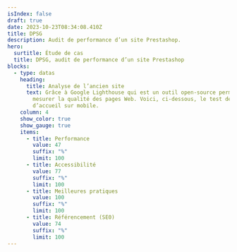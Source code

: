 ```yaml
---
isIndex: false
draft: true
date: 2023-10-23T08:34:08.410Z
title: DPSG
description: Audit de performance d’un site Prestashop.
hero:
  surtitle: Étude de cas
  title: DPSG, audit de performance d’un site Prestashop
blocks:
  - type: datas
    heading:
      title: Analyse de l’ancien site
      text: Grâce à Google Lighthouse qui est un outil open-source permettant de
        mesurer la qualité des pages Web. Voici, ci-dessous, le test de la page
        d’accueil sur mobile.
    column: 4
    show_color: true
    show_gauge: true
    items:
      - title: Performance
        value: 47
        suffix: "%"
        limit: 100
      - title: Accessibilité
        value: 77
        suffix: "%"
        limit: 100
      - title: Meilleures pratiques
        value: 100
        suffix: "%"
        limit: 100
      - title: Référencement (SE0)
        value: 74
        suffix: "%"
        limit: 100
---
```

